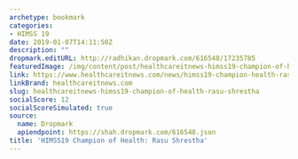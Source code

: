 ```yaml
---
archetype: bookmark
categories:
- HIMSS 19
date: 2019-01-07T14:11:50Z
description: ""
dropmark.editURL: http://radhikan.dropmark.com/616548/17235785
featuredImage: /img/content/post/healthcareitnews-himss19-champion-of-health-rasu-shrestha.JPG
link: https://www.healthcareitnews.com/news/himss19-champion-health-rasu-shrestha
linkBrand: healthcareitnews.com
slug: healthcareitnews-himss19-champion-of-health-rasu-shrestha
socialScore: 12
socialScoreSimulated: true
source:
  name: Dropmark
  apiendpoint: https://shah.dropmark.com/616548.json
title: 'HIMSS19 Champion of Health: Rasu Shrestha'
---
```

